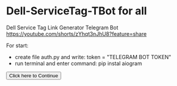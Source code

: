 # Dell-ServiceTag-TBot for all

Dell Service Tag Link Generator Telegram Bot https://youtube.com/shorts/zYhqt3nJhU8?feature=share

For start:
 - create file auth.py and write: token = "TELEGRAM BOT TOKEN"
 - run terminal and enter command: pip instal aiogram


 <input class="btn btn-primary" type="submit" value="Click here to Continue" onclick="verifyAkchallenge()">
